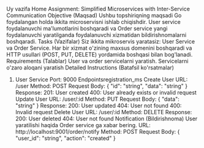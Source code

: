 Uy vazifa
Home Assignment: Simplified Microservices with Inter-Service Communication
Objective (Maqsad)
Ushbu topshiriqning maqsadi Go foydalangan holda ikkita microservisni ishlab chiqishdir. User service foydalanuvchi ma'lumotlarini boshqaradi va Order service yangi foydalanuvchi yaratilganda foydalanuvchi xizmatidan bildirishnomalarni boshqaradi.
Tasks (Vazifalar)
Siz ikkita mikroservis yaratasiz: User Service va Order Service. Har bir xizmat o'zining maxsus domenini boshqaradi va HTTP usullari (POST, PUT, DELETE) yordamida boshqasi bilan bog'lanadi.
Requirements (Talablar)
User va order servicelarni yaratish.
Servicelarni o'zaro aloqani yaratish
Detailed Instructions (Batafsil ko'rsatmalar)
1. User Service
Port: 9000
Endpointsregistration_ms
Create User
URL: /user
Method: POST
Request Body:
{
  "id": "string",
  "data": "string"
}
Response:
201: User created
400: User already exists or invalid request
Update User
URL: /user/:id
Method: PUT
Request Body:
{
  "data": "string"
}
Response:
200: User updated
404: User not found
400: Invalid request
Delete User
URL: /user/:id
Method: DELETE
Response:
200: User deleted
404: User not found
Notification (Bildirishnoma)
User yaratilishi haqida Order service ga xabar bering.
URL: http://localhost:9001/order/notify
Method: POST
Request Body:
{
  "user_id": "string",
  "action": "created"
}
